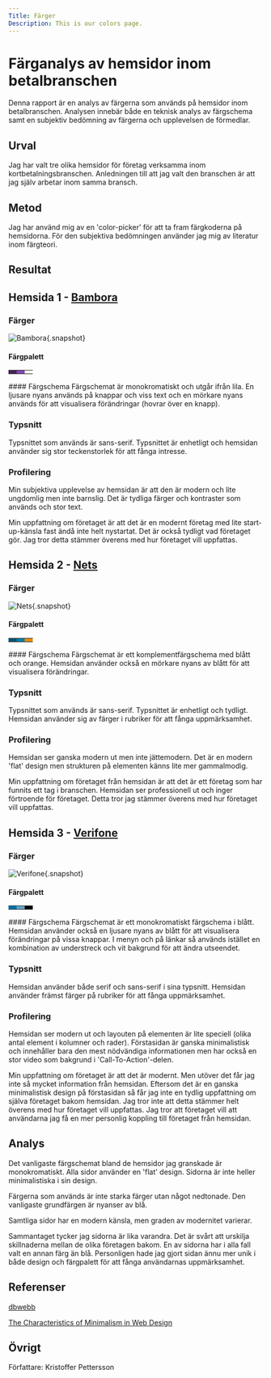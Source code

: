 ```yaml
---
Title: Färger
Description: This is our colors page.
---
```

Färganalys av hemsidor inom betalbranschen
=======================

Denna rapport är en analys av färgerna som används på hemsidor inom betalbranschen. Analysen innebär både en teknisk analys av färgschema samt en subjektiv bedömning av färgerna och upplevelsen de förmedlar.

Urval
-----------------------

Jag har valt tre olika hemsidor för företag verksamma inom kortbetalningsbranschen. Anledningen till att jag valt den branschen är att jag själv arbetar inom samma bransch.

Metod
-----------------------

Jag har använd mig av en 'color-picker' för att ta fram färgkoderna på hemsidorna. För den subjektiva bedömningen använder jag mig av literatur inom färgteori.

Resultat
-----------------------

## Hemsida 1 - [Bambora](www.bambora.com)

### Färger
![Bambora](%base_url%/image/Bambora.png){.snapshot}
#### Färgpalett
<table>
<tr>
<td style="background-color: #442358">
<td style="background-color: #8247B5">
<td style="background-color: #fffff">
</tr>
</table>
#### Färgschema
Färgschemat är monokromatiskt och utgår ifrån lila. En ljusare nyans används på knappar och viss text och en mörkare nyans används för att visualisera förändringar (hovrar över en knapp).

### Typsnitt
Typsnittet som används är sans-serif. Typsnittet är enhetligt och hemsidan använder sig stor teckenstorlek för att fånga intresse.

### Profilering
Min subjektiva upplevelse av hemsidan är att den är modern och lite ungdomlig men inte barnslig. Det är tydliga färger och kontraster som används och stor text.

Min uppfattning om företaget är att det är en modernt företag med lite start-up-känsla fast ändå inte helt nystartat. Det är också tydligt vad företaget gör. Jag tror detta stämmer överens med hur företaget vill uppfattas.

## Hemsida 2 - [Nets](www.nets.eu)

### Färger
![Nets](%base_url%/image/Nets.png){.snapshot}
#### Färgpalett
<table>
<tr>
<td style="background-color: #005776">
<td style="background-color: #0280a7">
<td style="background-color: #ED8B00">
</tr>
</table>
#### Färgschema
Färgschemat är ett komplementfärgschema med blått och orange. Hemsidan använder också en mörkare nyans av blått för att visualisera förändringar.

### Typsnitt
Typsnittet som används är sans-serif. Typsnittet är enhetligt och tydligt. Hemsidan använder sig av färger i rubriker för att fånga uppmärksamhet.

### Profilering
Hemsidan ser ganska modern ut men inte jättemodern. Det är en modern 'flat' design men strukturen på elementen känns lite mer gammalmodig.

Min uppfattning om företaget från hemsidan är att det är ett företag som har funnits ett tag i branschen. Hemsidan ser professionell ut och inger förtroende för företaget. Detta tror jag stämmer överens med hur företaget vill uppfattas.


## Hemsida 3 - [Verifone](www.verifone.com)

### Färger
![Verifone](%base_url%/image/Verifone.png){.snapshot}
#### Färgpalett
<table>
<tr>
<td style="background-color: #0473A9">
<td style="background-color: #61A7C9">
<td style="background-color: #040707">
</tr>
</table>
#### Färgschema
Färgschemat är ett monokromatiskt färgschema i blått. Hemsidan använder också en ljusare nyans av blått för att visualisera förändringar på vissa knappar. I menyn och på länkar så används istället en kombination av understreck och vit bakgrund för att ändra utseendet.

### Typsnitt
Hemsidan använder både serif och sans-serif i sina typsnitt. Hemsidan använder främst färger på rubriker för att fånga uppmärksamhet.

### Profilering
Hemsidan ser modern ut och layouten på elementen är lite speciell (olika antal element i kolumner och rader). Förstasidan är ganska minimalistisk och innehåller bara den mest nödvändiga informationen men har också en stor video som bakgrund i 'Call-To-Action'-delen.

Min uppfattning om företaget är att det är modernt. Men utöver det får jag inte så mycket information från hemsidan. Eftersom det är en ganska minimalistisk design på förstasidan så får jag inte en tydlig uppfattning om själva företaget bakom hemsidan. Jag tror inte att detta stämmer helt överens med hur företaget vill uppfattas. Jag tror att företaget vill att användarna jag få en mer personlig koppling till företaget från hemsidan.

Analys
-----------------------

Det vanligaste färgschemat bland de hemsidor jag granskade är monokromatiskt. Alla sidor använder en 'flat' design. Sidorna är inte heller minimalistiska i sin design.

Färgerna som används är inte starka färger utan något nedtonade. Den vanligaste grundfärgen är nyanser av blå.

Samtliga sidor har en modern känsla, men graden av modernitet varierar.

Sammantaget tycker jag sidorna är lika varandra. Det är svårt att urskilja skillnaderna mellan de olika företagen bakom. En av sidorna har i alla fall valt en annan färg än blå. Personligen hade jag gjort sidan ännu mer unik i både design och färgpalett för att fånga användarnas uppmärksamhet.

Referenser
-----------------------

[dbwebb](https://dbwebb.se/guide/design-med-html5-och-css3/farg)

[The Characteristics of Minimalism in Web Design](https://www.nngroup.com/articles/characteristics-minimalism/)

Övrigt
-----------------------

Författare: Kristoffer Pettersson
